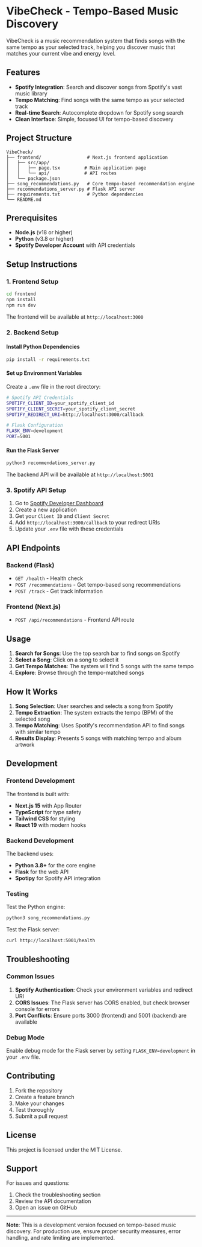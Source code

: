# VibeCheck - Tempo-Based Music Discovery

VibeCheck is a music recommendation system that finds songs with the same tempo as your selected track, helping you discover music that matches your current vibe and energy level.

## Features

- **Spotify Integration**: Search and discover songs from Spotify's vast music library
- **Tempo Matching**: Find songs with the same tempo as your selected track
- **Real-time Search**: Autocomplete dropdown for Spotify song search
- **Clean Interface**: Simple, focused UI for tempo-based discovery

## Project Structure

```
VibeCheck/
├── frontend/                 # Next.js frontend application
│   ├── src/app/
│   │   ├── page.tsx         # Main application page
│   │   └── api/             # API routes
│   └── package.json
├── song_recommendations.py   # Core tempo-based recommendation engine
├── recommendations_server.py # Flask API server
├── requirements.txt          # Python dependencies
└── README.md
```

## Prerequisites

- **Node.js** (v18 or higher)
- **Python** (v3.8 or higher)
- **Spotify Developer Account** with API credentials

## Setup Instructions

### 1. Frontend Setup

```bash
cd frontend
npm install
npm run dev
```

The frontend will be available at `http://localhost:3000`

### 2. Backend Setup

#### Install Python Dependencies

```bash
pip install -r requirements.txt
```

#### Set up Environment Variables

Create a `.env` file in the root directory:

```bash
# Spotify API Credentials
SPOTIFY_CLIENT_ID=your_spotify_client_id
SPOTIFY_CLIENT_SECRET=your_spotify_client_secret
SPOTIFY_REDIRECT_URI=http://localhost:3000/callback

# Flask Configuration
FLASK_ENV=development
PORT=5001
```

#### Run the Flask Server

```bash
python3 recommendations_server.py
```

The backend API will be available at `http://localhost:5001`

### 3. Spotify API Setup

1. Go to [Spotify Developer Dashboard](https://developer.spotify.com/dashboard)
2. Create a new application
3. Get your `Client ID` and `Client Secret`
4. Add `http://localhost:3000/callback` to your redirect URIs
5. Update your `.env` file with these credentials

## API Endpoints

### Backend (Flask)

- `GET /health` - Health check
- `POST /recommendations` - Get tempo-based song recommendations
- `POST /track` - Get track information

### Frontend (Next.js)

- `POST /api/recommendations` - Frontend API route

## Usage

1. **Search for Songs**: Use the top search bar to find songs on Spotify
2. **Select a Song**: Click on a song to select it
3. **Get Tempo Matches**: The system will find 5 songs with the same tempo
4. **Explore**: Browse through the tempo-matched songs

## How It Works

1. **Song Selection**: User searches and selects a song from Spotify
2. **Tempo Extraction**: The system extracts the tempo (BPM) of the selected song
3. **Tempo Matching**: Uses Spotify's recommendation API to find songs with similar tempo
4. **Results Display**: Presents 5 songs with matching tempo and album artwork

## Development

### Frontend Development

The frontend is built with:
- **Next.js 15** with App Router
- **TypeScript** for type safety
- **Tailwind CSS** for styling
- **React 19** with modern hooks

### Backend Development

The backend uses:
- **Python 3.8+** for the core engine
- **Flask** for the web API
- **Spotipy** for Spotify API integration

### Testing

Test the Python engine:

```bash
python3 song_recommendations.py
```

Test the Flask server:

```bash
curl http://localhost:5001/health
```

## Troubleshooting

### Common Issues

1. **Spotify Authentication**: Check your environment variables and redirect URI
2. **CORS Issues**: The Flask server has CORS enabled, but check browser console for errors
3. **Port Conflicts**: Ensure ports 3000 (frontend) and 5001 (backend) are available

### Debug Mode

Enable debug mode for the Flask server by setting `FLASK_ENV=development` in your `.env` file.

## Contributing

1. Fork the repository
2. Create a feature branch
3. Make your changes
4. Test thoroughly
5. Submit a pull request

## License

This project is licensed under the MIT License.

## Support

For issues and questions:
1. Check the troubleshooting section
2. Review the API documentation
3. Open an issue on GitHub

---

**Note**: This is a development version focused on tempo-based music discovery. For production use, ensure proper security measures, error handling, and rate limiting are implemented.
